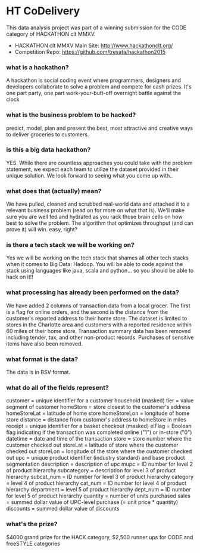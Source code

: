 # HT CoDelivery
This data analysis project was part of a winning submission for the CODE category of HACKATHON clt MMXV.

+ HACKATHON clt MMXV Main Site: http://www.hackathonclt.org/
+ Competition Repo: https://github.com/tresata/hackathon2015

### what is a hackathon?
A hackathon is social coding event where programmers, designers and developers collaborate to solve a problem and compete for cash prizes. It's one part party, one part work-your-butt-off overnight battle against the clock

### what is the business problem to be hacked?
predict, model, plan and present the best, most attractive and creative ways to deliver groceries to customers.

### is this a big data hackathon?
YES. While there are countless approaches you could take with the problem statement, we expect each team to utilize the dataset provided in their unique solution. We look forward to seeing what you come up with..

### what does that (actually) mean?
We have pulled, cleaned and scrubbed real-world data and attached it to a relevant business problem (read on for more on what that is). We'll make sure you are well fed and hydrated as you rack those brain cells on how best to solve the problem. The algorithm that optimizes throughput (and can prove it) will win. easy, right?

### is there a tech stack we will be working on?
Yes we will be working on the tech stack that shames all other tech stacks when it comes to Big Data: Hadoop. You will be able to code against the stack using languages like java, scala and python... so you should be able to hack on it!!

### what processing has already been performed on the data?
We have added 2 columns of transaction data from a local grocer. The first is a flag for online orders, and the second is the distance from the customer's reported address to their home store. The dataset is limited to stores in the Charlotte area and customers with a reported residence within 60 miles of their home store. Transaction summary data has been removed including tender, tax, and other non-product records. Purchases of sensitive items have also been removed.

### what format is the data?
The data is in BSV format.

### what do all of the fields represent?
customer = unique identifier for a customer household (masked)
tier = value segment of customer
homeStore = store closest to the customer's address
homeStoreLat = latitude of home store
homeStoreLon = longitude of home store
distance = distance from customer's address to homeStore in miles
receipt = unique identifier for a basket checkout (masked)
elFlag = Boolean flag indicating if the transaction was completed online ("1") or in-store ("0")
datetime = date and time of the transaction
store = store number where the customer checked out
storeLat = latitude of store where the customer checked out
storeLon = longitude of the store where the customer checked out
upc = unique product identifier (industry standard) and base product segmentation
description = description of upc
mupc = ID number for level 2 of product hierarchy
subcategory = description for level 3 of product hierarchy
subcat_num = ID number for level 3 of product hierarchy
category = level 4 of product hierarchy
cat_num = ID number for level 4 of product hierarchy
department = level 5 of product hierarchy
dept_num = ID number for level 5 of product hierarchy
quantity = number of units purchased
sales = summed dollar value of UPC-level purchase (= unit price * quantity)
discounts = summed dollar value of discounts

### what's the prize?
$4000 grand prize for the HACK category, $2,500 runner ups for CODE and freeSTYLE categories
